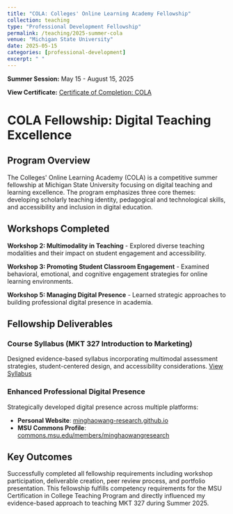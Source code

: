 ```yaml
---
title: "COLA: Colleges' Online Learning Academy Fellowship"
collection: teaching
type: "Professional Development Fellowship"
permalink: /teaching/2025-summer-cola
venue: "Michigan State University"
date: 2025-05-15
categories: [professional-development]
excerpt: " "
---
```


<!-- excerpt-end -->
**Summer Session:** May 15 - August 15, 2025

**View Certificate:** [Certificate of Completion: COLA](https://bip.brightspace.com/0c7527d1-0824-4144-af09-95f4c21e160d/d2l/awards/assertions/508875/view)

# COLA Fellowship: Digital Teaching Excellence

## Program Overview

The Colleges' Online Learning Academy (COLA) is a competitive summer fellowship at Michigan State University focusing on digital teaching and learning excellence. The program emphasizes three core themes: developing scholarly teaching identity, pedagogical and technological skills, and accessibility and inclusion in digital education.

## Workshops Completed

**Workshop 2: Multimodality in Teaching** - Explored diverse teaching modalities and their impact on student engagement and accessibility.

**Workshop 3: Promoting Student Classroom Engagement** - Examined behavioral, emotional, and cognitive engagement strategies for online learning environments.

**Workshop 5: Managing Digital Presence** - Learned strategic approaches to building professional digital presence in academia.

## Fellowship Deliverables

### Course Syllabus (MKT 327 Introduction to Marketing)
Designed evidence-based syllabus incorporating multimodal assessment strategies, student-centered design, and accessibility considerations. [View Syllabus](https://minghaowang-research.github.io/files/2025-summer-mkt327-syllabus.pdf)

### Enhanced Professional Digital Presence
Strategically developed digital presence across multiple platforms:
- **Personal Website**: [minghaowang-research.github.io](https://minghaowang-research.github.io/)
- **MSU Commons Profile**: [commons.msu.edu/members/minghaowangresearch](https://commons.msu.edu/members/minghaowangresearch/)

## Key Outcomes

Successfully completed all fellowship requirements including workshop participation, deliverable creation, peer review process, and portfolio presentation. This fellowship fulfills competency requirements for the MSU Certification in College Teaching Program and directly influenced my evidence-based approach to teaching MKT 327 during Summer 2025.
